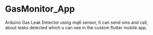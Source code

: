 # GasMonitor_App
Arduino Gas Leak Detector using mq6 sensor, It can send sms and call, about leaks detected which u can see in the custom flutter mobile app.
